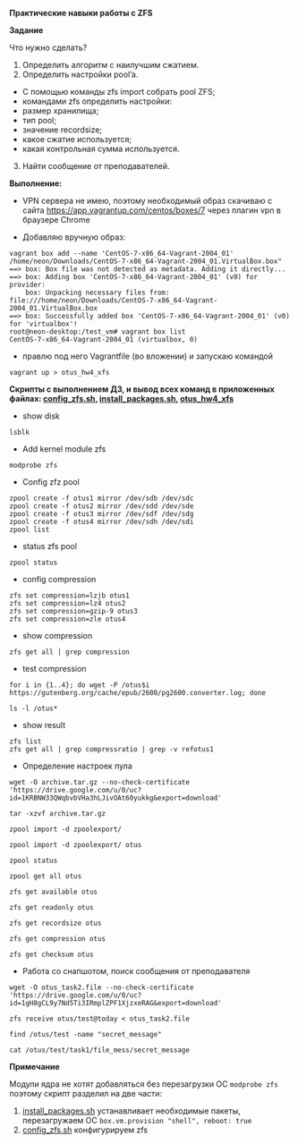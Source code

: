 **Практические навыки работы с ZFS**

**Задание**

Что нужно сделать?

1. Определить алгоритм с наилучшим сжатием.
2. Определить настройки pool’a.
- C помощью команды zfs import собрать pool ZFS;
- командами zfs определить настройки:
- размер хранилища;
- тип pool;
- значение recordsize;
- какое сжатие используется;
- какая контрольная сумма используется.
3. Найти сообщение от преподавателей.

**Выполнение:**

- VPN сервера не имею, поэтому необходимый образ скачиваю с сайта https://app.vagrantup.com/centos/boxes/7 через плагин vpn в браузере Chrome

- Добавляю вручную образ:
```
vagrant box add --name 'CentOS-7-x86_64-Vagrant-2004_01' /home/neon/Downloads/CentOS-7-x86_64-Vagrant-2004_01.VirtualBox.box"
==> box: Box file was not detected as metadata. Adding it directly...
==> box: Adding box 'CentOS-7-x86_64-Vagrant-2004_01' (v0) for provider: 
    box: Unpacking necessary files from: file:///home/neon/Downloads/CentOS-7-x86_64-Vagrant-2004_01.VirtualBox.box
==> box: Successfully added box 'CentOS-7-x86_64-Vagrant-2004_01' (v0) for 'virtualbox'!
root@neon-desktop:/test_vm# vagrant box list
CentOS-7-x86_64-Vagrant-2004_01 (virtualbox, 0)
```
- правлю под него Vagrantfile (во вложении) и запускаю командой 
```
vagrant up > otus_hw4_xfs
```
**Скрипты с выполнением ДЗ, и вывод всех команд в приложенных файлах: [config_zfs.sh](https://github.com/hellolightSP/otus_hw4/blob/main/config_zfs.sh), [install_packages.sh](https://github.com/hellolightSP/otus_hw4/blob/main/install_packages.sh), [otus_hw4_xfs](https://github.com/hellolightSP/otus_hw4/blob/main/otus_hw4_xfs)**

- show disk
```
lsblk
```
- Add kernel module zfs
```
modprobe zfs
```
- Config zfz pool
```
zpool create -f otus1 mirror /dev/sdb /dev/sdc
zpool create -f otus2 mirror /dev/sdd /dev/sde
zpool create -f otus3 mirror /dev/sdf /dev/sdg
zpool create -f otus4 mirror /dev/sdh /dev/sdi
zpool list
````

- status zfs pool
```
zpool status
```
- config compression
```
zfs set compression=lzjb otus1
zfs set compression=lz4 otus2
zfs set compression=gzip-9 otus3
zfs set compression=zle otus4
```
- show compression
```
zfs get all | grep compression
```

- test compression
```
for i in {1..4}; do wget -P /otus$i https://gutenberg.org/cache/epub/2600/pg2600.converter.log; done

ls -l /otus*
```
- show result
```
zfs list
zfs get all | grep compressratio | grep -v refotus1
```
- Определение настроек пула
```
wget -O archive.tar.gz --no-check-certificate 'https://drive.google.com/u/0/uc?id=1KRBNW33QWqbvbVHa3hLJivOAt60yukkg&export=download'

tar -xzvf archive.tar.gz

zpool import -d zpoolexport/

zpool import -d zpoolexport/ otus

zpool status

zpool get all otus

zfs get available otus

zfs get readonly otus

zfs get recordsize otus

zfs get compression otus

zfs get checksum otus
```
- Работа со снапшотом, поиск сообщения от преподавателя
```
wget -O otus_task2.file --no-check-certificate 'https://drive.google.com/u/0/uc?id=1gH8gCL9y7Nd5Ti3IRmplZPF1XjzxeRAG&export=download'

zfs receive otus/test@today < otus_task2.file

find /otus/test -name "secret_message"

cat /otus/test/task1/file_mess/secret_message
```
**Примечание**

Модули ядра не хотят добавляться без перезагрузки ОС ```modprobe zfs``` поэтому скрипт разделил на две части:
1. [install_packages.sh](https://github.com/hellolightSP/otus_hw4/blob/main/install_packages.sh) устанавливает необходимые пакеты, перезагружаем ОС ``` box.vm.provision "shell", reboot: true ```
2. [config_zfs.sh](https://github.com/hellolightSP/otus_hw4/blob/main/config_zfs.sh) конфигурируем zfs
